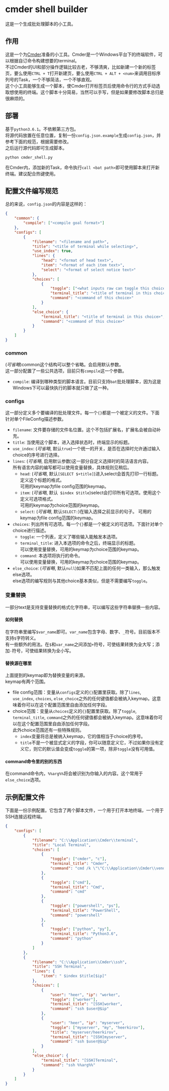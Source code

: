# cmder shell builder
这是一个生成批处理脚本的小工具。

## 作用
这是一个为[Cmder](http://cmder.net/)准备的小工具。Cmder是一个Windows平台下的终端软件，可以根据自订命令构建想要的terminal。  
不过Cmder的UI和部分操作逻辑比较古老，不够清爽，比如新建一个新的标签页，要么使用`CTRL + T`打开新建页，要么使用`CTRL + ALT + <num>`来调用目标序列号的Task，一个不够简洁，一个不够直观。  
这个小工具能够生成一个脚本，使Cmder打开标签页后使用命令行的方式手动选取想使用的终端。这个脚本十分简易，当然可以手写，但是如果要修改脚本总归是很麻烦的。  

## 部署
基于`python3.6.1`。不依赖第三方包。  
将源代码放置在任意位置，复制一份`config.json.example`生成`config.json`，并参考下面的规范，根据需要修改。  
之后运行源代码即可生成脚本。
```
python cmder_shell.py
```
在Cmder内，添加新的Task，命令执行`call <bat path>`即可使用脚本来打开新终端。建议配合热键使用。

## 配置文件编写规范
总的来说，`config.json`的内容是这样的：
```json
{
    "common": {
        "compile": ["<compile goal format>"]
    },
    "configs": [
        { 
            "filename": "<filename and path>",
            "title": "<title of terminal while selecting>",
            "use_index": true,
            "lines": {
                "head": "<format of head text>",
                "item": "<format of each item text>",
                "select": "<format of select notice text>"
            },
            "choices": [
                {
                    "toggle": ["<what inputs raw can toggle this choice>"],
                    "terminal_title": "<title of terminal in this choice>",
                    "command": "<command of this choice>"
                }
            ],
            "else_choice": {
                "terminal_title": "<title of terminal in this choice>",
                "command": "<command of this choice>"
            }
        }
    ]
}
```

### common
(_可省略_)common这个结构可以整个省略。会启用默认参数。  
这一部分配置了一些公共选项，目前只有`compile`这一个参数。  
* `compile`: 编译到哪种类型的脚本语言。目前只支持`bat`批处理脚本，因为这是Windows下可以最快执行的脚本就只做了这一种。

### configs
这一部分定义多个要编译的批处理文件。每一个`{}`都是一个被定义的文件。下面针对单个FileConfig描述参数。  
* `filename`: 文件要存储的文件名位置。这个不包括扩展名，扩展名会被自动补充。
* `title`: 当使用这个脚本，进入选择状态时，终端显示的标题。
* `use_index`: (_可省略_, 默认`true`)一个统一的开关，是否在选择时允许通过输入choice的序号进行选择。
* `lines`: (_可省略_, 启用默认参数)这一部分自定义选择时的简洁语言内容。  
    所有语言内容的编写都可以使用变量替换，具体规则见稍后。  
    * `head`: (_可省略_, 默认`[SELECT $+title]`)进入select会首先打印一行标题。定义这个标题的格式。  
        可用的keymap为file config范围的keymap。
    * `item`: (_可省略_, 默认` $index $title`)select会打印所有可选项。使用这个定义可选项格式。  
        可用的keymap为choice范围的keymap。
    * `select`: (_可省略_, 默认`SELECT:`)在输入选择之前显示的句子。
        可用的keymap为file config范围的keymap。
* `choices`: 列出所有可选项。每一个`{}`都是一个被定义的可选项。下面针对单个choice进行描述。
    * `toggle`: 一个列表，定义了哪些输入能触发本选项。
    * `terminal_title`: 进入本选项的命令之后，终端显示的标题。  
        可以使用变量替换，可用的keymap为choice范围的keymap。
    * `command`: 本选项将执行的命令。  
        可以使用变量替换，可用的keymap为choice范围的keymap。
* `else_choice`: (_可省略_, 默认`null`)如果不匹配上面的任何一类输入，那么触发else选项。  
    else选项的编写规则与其他choice基本类似，但是不需要编写`toggle`。

### 变量替换
一部分text是支持变量替换的格式化字符串，可以编写这些字符串替换一些内容。

#### 如何替换
在字符串里编写`$var_name`即可。`var_name`包含字母、数字、`_`符号。目前版本不支持`$`字符转义。  
有一些额外的用法。在`$`和`var_name`之间添加`+`符号，可使结果转换为全大写；添加`-`符号，可使结果转换为全小写。

#### 替换源在哪里
上面提到的keymap即为替换变量的来源。  
keymap有两个范围。
* file config范围：变量从`configs`定义的`{}`配置里获取。除了`lines`, `use_index`, `choices`, `else_choice`之外的任何键值都会被纳入keymap。这意味着你可以在这个配置范围里自由添加任何字段。
* choice范围：变量从`choices`定义的`{}`配置里获取。除了`toggle`, `terminal_title`, `command`之外的任何键值都会被纳入keymap。这意味着你可以在这个配置范围里自由添加任何字段。  
    此外choice范围还有一些特殊规则。
    * `index`变量将总是被纳入keymap，它的值相当于choice的序号。
    * `title`不是一个被显式定义的字段，你可以随意定义它，不过如果你没有定义它，则它的默认值会变成`toggle`的第一项，除非`toggle`没有可用值。

#### command命令里的别的东西
在command命令内，`%%arg%%`将会被识别为你输入的内容。这个常用于`else_choice`选项。

## 示例配置文件
下面是一份示例配置。它包含了两个脚本文件，一个用于打开本地终端，一个用于SSH连接远程终端。
```json
{
    "configs": [
        {
            "filename": "C:\\Application\\Cmder\\terminal",
            "title": "Local Terminal",
            "choices": [
                {
                    "toggle": ["cmder", "c"],
                    "terminal_title": "Cmder",
                    "command": "cmd /k \"\"C:\\Application\\Cmder\\vendor\\init.bat\"\""
                },
                {
                    "toggle": ["cmd"],
                    "terminal_title": "Cmd",
                    "command": "cmd"
                },
                {
                    "toggle": ["powershell", "ps"],
                    "terminal_title": "PowerShell",
                    "command": "powershell"
                },
                {
                    "toggle": ["python", "py"],
                    "terminal_title": "Python3.6",
                    "command": "python"
                }
            ]
        },
        {
            "filename": "C:\\Application\\Cmder\\ssh",
            "title": "SSH Terminal",
            "lines": {
                "item": " $index $title[$ip]"
            },
            "choices": [
                {
                    "user": "heer", "ip": "worker",
                    "toggle": ["worker"],
                    "terminal_title": "[SSH]worker",
                    "command": "ssh $user@$ip"
                },
                {
                    "user": "heer", "ip": "myserver",
                    "toggle": ["myserver", "my", "heerkirov"],
                    "title": "myserver/heerkirov",
                    "terminal_title": "[SSH]myserver",
                    "command": "ssh $user@$ip"
                }
            ],
            "else_choice": {
                "terminal_title": "[SSH]Terminal",
                "command": "ssh %%arg%%"
            }
        }
    ]
}
```